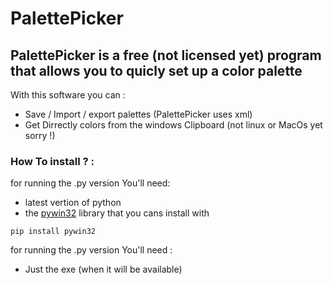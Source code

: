# PalettePicker
## PalettePicker is a free (not licensed yet) program that allows you to quicly set up a color palette

With this software you can :
- Save / Import / export palettes (PalettePicker uses xml)
- Get Dirrectly colors from the windows Clipboard (not linux or MacOs yet sorry !)

  
### How To install ? :

for running the .py version You'll need:

* latest vertion of python
* the [pywin32](https://github.com/mhammond/pywin32) library  that you cans install with
```
pip install pywin32
```

for running the .py version You'll need :

* Just the exe (when it will be available)

